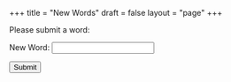 +++
title = "New Words"
draft = false
layout = "page"
+++

Please submit a word:

<form id="word-form" name="word" method="POST" data-netlify="true">
  <input type="hidden" name="form-name" value="word">
  <p><label>New Word: <input type="text" name="word" required></label></p>
  <p><button type="submit">Submit</button></p>
</form>

<script>
document.addEventListener("DOMContentLoaded", function () {
  const form = document.getElementById("word-form");

  form.addEventListener("submit", async function (e) {
    e.preventDefault();

    const word = form.querySelector('[name="word"]').value;
    const date = new Date().toISOString();
    const newContent = `${word} (${date})\n`;

    try {
      // 1. Fetch the current file from GitHub
      const getFile = await fetch(
        "https://api.github.com/repos/manh-td/new-words/contents/words.txt",
        {
          headers: {
            Accept: "application/vnd.github+json",
            Authorization: "Bearer token"
          }
        }
      );

      if (!getFile.ok) {
        throw new Error("Failed to fetch file from GitHub");
      }

      const fileData = await getFile.json();
      const sha = fileData.sha;
      const oldContent = atob(fileData.content);

      // 2. Append new word
      const updatedContent = btoa(unescape(encodeURIComponent(oldContent + newContent)));

      // 3. Commit the updated file
      const commit = await fetch(
        "https://api.github.com/repos/manh-td/new-words/contents/words.txt",
        {
          method: "PUT",
          headers: {
            Accept: "application/vnd.github+json",
            Authorization: "Bearer token"
          },
          body: JSON.stringify({
            message: `Add word: ${word}`,
            content: updatedContent,
            sha: sha
          })
        }
      );

      if (!commit.ok) {
        const error = await commit.json();
        throw new Error("Commit failed: " + JSON.stringify(error));
      }

      alert("Word submitted and saved!");
      form.reset();
    } catch (error) {
      console.error("Error submitting word:", error);
      alert("Something went wrong, please try again.");
    }
  });
});
</script>
